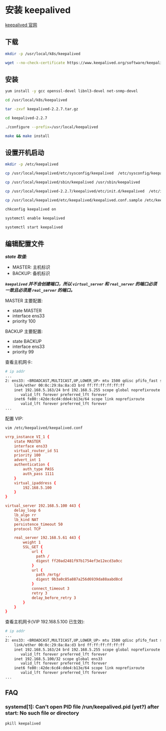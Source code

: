 # 安装 keepalived

[keepalived 官网](https://www.keepalived.org/ 'keepalived')

## 下载

```bash
mkdir -p /usr/local/k8s/keepalived

wget --no-check-certificate https://www.keepalived.org/software/keepalived-2.2.7.tar.gz -P /usr/local/k8s/keepalived
```

## 安装

```bash
yum install -y gcc openssl-devel libnl3-devel net-snmp-devel

cd /usr/local/k8s/keepalived

tar -zxvf keepalived-2.2.7.tar.gz

cd keepalived-2.2.7

./configure --prefix=/usr/local/keepalived

make && make install
```

## 设置开机启动

```bash
mkdir -p /etc/keepalived

cp /usr/local/keepalived/etc/sysconfig/keepalived  /etc/sysconfig/keepalived 

cp /usr/local/keepalived/sbin/keepalived /usr/sbin/keepalived

cp /usr/local/keepalived-2.2.7/keepalived/etc/init.d/keepalived  /etc/init.d/keepalived

cp /usr/local/keepalived/etc/keepalived/keepalived.conf.sample /etc/keepalived/keepalived.conf

chkconfig keepalived on

systemctl enable keepalived

systemctl start keepalived
```

## 编辑配置文件

***state 取值:***

- MASTER: 主机标识
- BACKUP: 备机标识

***```keepalived``` 并不会创建端口，所以 ```virtual_server``` 和 ```real_server``` 的端口必须一致且必须是 ```real_server``` 的端口。***

MASTER 主要配置:

- state MASTER
- interface ens33
- priority 100

BACKUP 主要配置:

- state BACKUP
- interface ens33
- priority 99

查看主机网卡:

```bash
# ip addr
...
2: ens33: <BROADCAST,MULTICAST,UP,LOWER_UP> mtu 1500 qdisc pfifo_fast state UP group default qlen 1000
    link/ether 00:0c:29:8a:8a:d3 brd ff:ff:ff:ff:ff:ff
    inet 192.168.5.163/24 brd 192.168.5.255 scope global noprefixroute ens33
       valid_lft forever preferred_lft forever
    inet6 fe80::42de:6cd4:dde4:b13e/64 scope link noprefixroute 
       valid_lft forever preferred_lft forever
...
```

配置 VIP:

```bash
vim /etc/keepalived/keepalived.conf
```

```conf
vrrp_instance VI_1 {
    state MASTER
    interface ens33
    virtual_router_id 51
    priority 100
    advert_int 1
    authentication {
        auth_type PASS
        auth_pass 1111
    }
    virtual_ipaddress {
        192.168.5.100
    }
}

virtual_server 192.168.5.100 443 {
    delay_loop 6
    lb_algo rr
    lb_kind NAT
    persistence_timeout 50
    protocol TCP

    real_server 192.168.5.61 443 {
        weight 1
        SSL_GET {
            url {
              path /
              digest ff20ad2481f97b1754ef3e12ecd3a9cc
            }
            url {
              path /mrtg/
              digest 9b3a0c85a887a256d6939da88aabd8cd
            }
            connect_timeout 3
            retry 3
            delay_before_retry 3
        }
    }
}
```

查看主机网卡(VIP 192.168.5.100 已生效):

```bash
# ip addr
...
2: ens33: <BROADCAST,MULTICAST,UP,LOWER_UP> mtu 1500 qdisc pfifo_fast state UP group default qlen 1000
    link/ether 00:0c:29:8a:8a:d3 brd ff:ff:ff:ff:ff:ff
    inet 192.168.5.163/24 brd 192.168.5.255 scope global noprefixroute ens33
       valid_lft forever preferred_lft forever
    inet 192.168.5.100/32 scope global ens33
       valid_lft forever preferred_lft forever
    inet6 fe80::42de:6cd4:dde4:b13e/64 scope link noprefixroute 
       valid_lft forever preferred_lft forever
...
```

## FAQ

### systemd[1]: Can't open PID file /run/keepalived.pid (yet?) after start: No such file or directory

```bash
pkill keepalived
```
